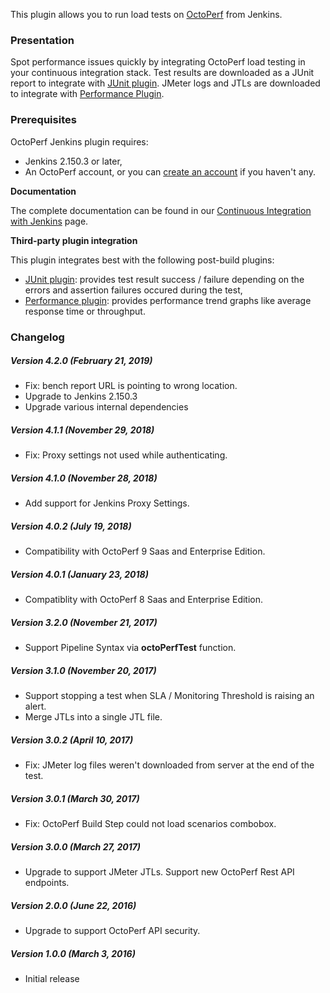 This plugin allows you to run load tests on
[OctoPerf](https://octoperf.com/) from Jenkins.

### Presentation

Spot performance issues quickly by integrating OctoPerf load testing in
your continuous integration stack. Test results are downloaded as a
JUnit report to integrate with [JUnit
plugin](https://wiki.jenkins-ci.org/display/JENKINS/JUnit+Plugin).
JMeter logs and JTLs are downloaded to integrate with [Performance
Plugin](https://wiki.jenkins-ci.org/display/JENKINS/Performance+Plugin).

### **Prerequisites**

OctoPerf Jenkins plugin requires:

-   Jenkins 2.150.3 or later,
-   An OctoPerf account, or you can [create an
    account](https://app.octoperf.com/#/access/signup) if you haven't
    any.

**Documentation**

The complete documentation can be found in our [Continuous Integration
with Jenkins](https://doc.octoperf.com/integrations/ci/jenkins/) page.

**Third-party plugin integration**

This plugin integrates best with the following post-build plugins:

-   [JUnit
    plugin](https://wiki.jenkins-ci.org/display/JENKINS/JUnit+Plugin):
    provides test result success / failure depending on the errors and
    assertion failures occured during the test,
-   [Performance
    plugin](https://wiki.jenkins-ci.org/display/JENKINS/Performance+Plugin):
    provides performance trend graphs like average response time or
    throughput.

### Changelog

##### Version 4.2.0 (February 21, 2019)

-   Fix: bench report URL is pointing to wrong location.
-   Upgrade to Jenkins 2.150.3
-   Upgrade various internal dependencies

##### Version 4.1.1 (November 29, 2018)

-   Fix: Proxy settings not used while authenticating.

##### Version 4.1.0 (November 28, 2018)

-   Add support for Jenkins Proxy Settings.

##### Version 4.0.2 (July 19, 2018)

-   Compatibility with OctoPerf 9 Saas and Enterprise Edition.

##### Version 4.0.1 (January 23, 2018)

-   Compatiblity with OctoPerf 8 Saas and Enterprise Edition.

##### Version 3.2.0 (November 21, 2017)

-   Support Pipeline Syntax via **octoPerfTest** function.

##### Version 3.1.0 (November 20, 2017)

-   Support stopping a test when SLA / Monitoring Threshold is raising
    an alert.
-   Merge JTLs into a single JTL file.

##### Version 3.0.2 (April 10, 2017)

-   Fix: JMeter log files weren't downloaded from server at the end of
    the test.

##### Version 3.0.1 (March 30, 2017)

-   Fix: OctoPerf Build Step could not load scenarios combobox.

##### Version 3.0.0 (March 27, 2017)

-   Upgrade to support JMeter JTLs. Support new OctoPerf Rest API
    endpoints.

##### Version 2.0.0 (June 22, 2016)

-   Upgrade to support OctoPerf API security.

##### Version 1.0.0 (March 3, 2016)

-   Initial release
